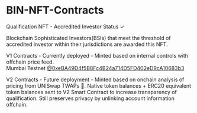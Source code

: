 # BIN-NFT-Contracts
Qualification NFT - Accredited Investor Status ✓

Blockchain Sophisticated Investors(BSIs) that meet the threshold of accredited investor within their jurisdictions are awarded this NFT.

V1 Contracts - Currently deployed - Minted based on internal controls with offchain price feed. <br>
Mumbai Testnet <a href="https://mumbai.polygonscan.com/address/0xeBA49D4f5B8Fc4B24a714D5FD402eD9cA10683b3">@0xeBA49D4f5B8Fc4B24a714D5FD402eD9cA10683b3</a>

V2 Contracts - Future deployment - Minted based on onchain analysis of pricing from UNISwap TWAPs 🦄. Native token balances + ERC20 equivalent token balances sent to V2 Smart Contract to increase transparency of qualification. Still preserves privacy by unlinking account information offchain.
